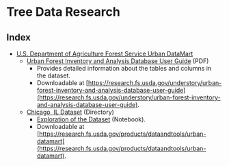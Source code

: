 # Tree Data Research

## Index

* [U.S. Department of Agriculture Forest Service Urban DataMart](https://research.fs.usda.gov/products/dataandtools/urban-datamart)
  - [Urban Forest Inventory and Analysis Database User Guide](./documents/Urban%20DataMart/wo-v10-0_nov2024_ug_urbanfiadb_database_description.pdf) (PDF)
    - Provides detailed information about the tables and columns in the dataset.
    - Downloadable at [https://research.fs.usda.gov/understory/urban-forest-inventory-and-analysis-database-user-guide](https://research.fs.usda.gov/understory/urban-forest-inventory-and-analysis-database-user-guide).
  - [Chicago, IL Dataset](./data/Urban%20DataMart/Chicago_IL_CSV/) (Directory)
    - [Exploration of the Dataset](./explore_chicago_il.ipynb) (Notebook).
    - Downloadable at [https://research.fs.usda.gov/products/dataandtools/urban-datamart](https://research.fs.usda.gov/products/dataandtools/urban-datamart).
